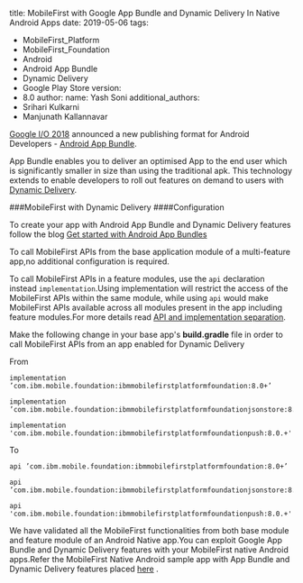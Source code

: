 
title: MobileFirst with Google App Bundle and Dynamic Delivery In Native Android Apps
date: 2019-05-06
tags:
- MobileFirst_Platform
- MobileFirst_Foundation
- Android
- Android App Bundle
- Dynamic Delivery 
- Google Play Store
version:
- 8.0
author:
  name: Yash Soni 
  additional_authors:
- Srihari Kulkarni
- Manjunath Kallannavar


[Google I/O 2018](https://events.google.com/io2018/) announced a new publishing format for Android Developers - [Android App Bundle](https://developer.android.com/platform/technology/app-bundle). 

App Bundle enables you to deliver an optimised App to the end user which is significantly smaller in size than using the traditional apk. This technology extends to enable developers to roll out features on demand to users with [Dynamic Delivery](https://developer.android.com/studio/projects/dynamic-delivery#dynamic_feature_modules).


###MobileFirst with Dynamic Delivery 
####Configuration 

To create your app with Android App Bundle and Dynamic Delivery features follow the blog [Get started with Android App Bundles ](https://developer.android.com/guide/app-bundle/#get_started)

To call MobileFirst APIs from the base application module of a multi-feature app,no additional configuration is required.

To call MobileFirst APIs in a feature modules, use the `api` declaration instead `implementation`.Using implementation will restrict the access of the MobileFirst APIs within the same module, while using `api`  would make MobileFirst APIs available across all modules present in the app including feature modules.For more details read [API and implementation separation](https://docs.gradle.org/current/userguide/java_library_plugin.html#sec:java_library_separation).

Make the following change in your base app's **build.gradle** file in order to call MobileFirst APIs from an app enabled for Dynamic Delivery

From

```
implementation ’com.ibm.mobile.foundation:ibmmobilefirstplatformfoundation:8.0+’ 
```
```
implementation ’com.ibm.mobile.foundation:ibmmobilefirstplatformfoundationjsonstore:8.0+
```
```
implementation 'com.ibm.mobile.foundation:ibmmobilefirstplatformfoundationpush:8.0.+'
```

To 

```
api ’com.ibm.mobile.foundation:ibmmobilefirstplatformfoundation:8.0+’ 
```

```
api ’com.ibm.mobile.foundation:ibmmobilefirstplatformfoundationjsonstore:8.0+’ 
```

```
api 'com.ibm.mobile.foundation:ibmmobilefirstplatformfoundationpush:8.0.+'
```

 
We have validated all the MobileFirst functionalities from both base module and feature module of an Android Native app.You can exploit Google App Bundle and Dynamic Delivery features with your MobileFirst native Android apps.Refer the MobileFirst Native Android sample app with App Bundle and Dynamic Delivery features placed [here](https://github.com/MobileFirst-Platform-Developer-Center/mfp-appbundle-sample) .

